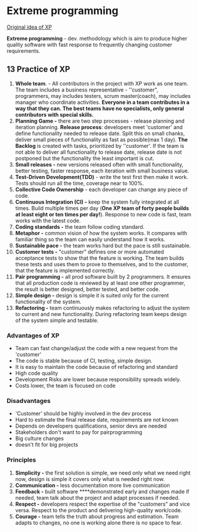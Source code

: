 # Extreme programming

[Original idea of XP](http://www.extremeprogramming.org/start.html)

**Extreme programming** - dev. methodology which is aim to produce higher quality software with fast response to frequently changing customer requirements.

## 13 Practice of XP

1. **Whole team**. - All contributors in the project with XP work as one team. The team includes a business representative - ''customer", programmers, may includes testers, scrum master\(coach\), may includes manager who coordinate activities. **Everyone in a team contributes in a way that they can. The best teams have no specialists, only general contributors with special skills.**
2. **Planning Game -** there are two step processes - release planning and iteration planning. **Release process**: developers meet 'customer' and define functionality needed to release date. Split this on small chanks, deliver small pieces of functionality as fast as possible\(max 1 day\). **The Backlog** is created with tasks, prioritized by ''customer'. If the team is not able to deliver all functionality to release date, release date is not postponed but the functionality the least important is cut.
3. **Small releases -** new versions released often with small functionality, better testing, faster response, each iteration with small business value.
4. **Test-Driven Development\(TDD\)** -  write the test first then make it work. Tests should run all the time, coverage near to 100%.
5. **Collective Code Ownership** - each developer can change any piece of code.
6. **Continuous Integration \(CI\) -** keep the system fully integrated at all times. Build multiple times per day \(**One XP team of forty people builds at least eight or ten times per day!**\). Response to new code is fast, team works with the latest code.
7. **Coding standards -** the team follow coding standard.
8. **Metaphor -** common vision of how the system works. It compares with familiar thing so the team can easily understand how it works.
9. **Sustainable pace -** the team works hard but the pace is still sustainable. 
10. **Customer tests -** "customer" defines one or more automated acceptance tests to show that the feature is working. The team builds these tests and uses them to prove to themselves, and to the customer, that the feature is implemented correctly.
11. **Pair programming -** all prod software built by 2 programmers. It ensures that all production code is reviewed by at least one other programmer, the result is better designed, better tested, and better code.
12. **Simple design -** design is simple it is suited only for the current functionality of the system.
13. **Refactoring -** team continuously makes refactoring to adjust the system to current and new functionality. During refactoring team keeps design of the system simple and testable. 

### Advantages of XP

* Team can fast change/adjust the code with a new request from the 'customer'
* The code is stable because of CI, testing, simple design.
* It is easy to maintain the code because of refactoring and standard
* High code quality 
* Development Risks are lower because responsibility spreads widely.
* Costs lower, the  team is focused on code

### Disadvantages

* 'Customer' should be highly involved in the dev process 
* Hard to estimate the final release date, requirements are not known
* Depends on developers qualifications, senior devs are needed
* Stakeholders don't want to pay for pairprogramming
* Big culture changes
* doesn't fit for big projects

### Principles

1. **Simplicity -** the first solution is simple, we need only what we need right now, design is simple it covers only what is needed right now.
2. **Communication -** less documentation more live communication
3. **Feedback -** built software ****demonstrated early and changes made if needed, team talk about the project and adapt processes if needed. 
4. **Respect -** developers respect the expertise of the "customers" and vice versa. Respect to the product and delivering high-quality work/code.
5. **Courage -** team tells the truth about progress and estimation. Team adapts to changes, no one is working alone there is no space to fear.



